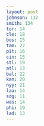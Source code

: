 ```yaml
---
layout: post
johnson: 132
smith: 134
tor: 14
cle: 18
bos: 15
tam: 22
pit: 16
cin: 15
stl: 19
atl: 13
bal: 22
kan: 20
nyy: 21
laa: 14
sdg: 11
was: 14
phi: 19
lad: 13
---
```

